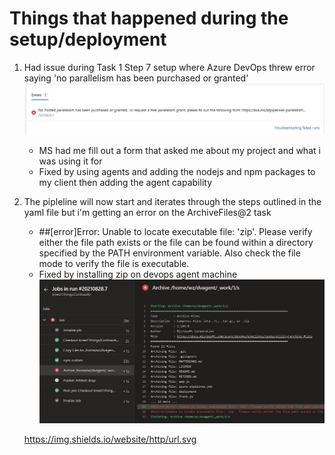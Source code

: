 # Things that happened during the setup/deployment

1. Had issue during Task 1 Step 7 setup where Azure DevOps threw error saying 'no parallelism has been purchased or granted'
    ![devops-error1](https://raw.githubusercontent.com/kinect1things/ContosoAir/master/images/devops-error1.png)
    * MS had me fill out a form that asked me about my project and what i was using it for
    * Fixed by using agents and adding the nodejs and npm packages to my client then adding the agent capability

2. The pipleline will now start and iterates through the steps outlined in the yaml file but i'm getting an error on the ArchiveFiles@2 task
    * ##[error]Error: Unable to locate executable file: 'zip'. Please verify either the file path exists or the file can be found within a directory specified by the PATH environment variable. Also check the file mode to verify the file is executable.
    * Fixed by installing zip on devops agent machine
    ![devops-error2](https://raw.githubusercontent.com/kinect1things/ContosoAir/master/images/devops-error2.png)


    https://img.shields.io/website/http/url.svg